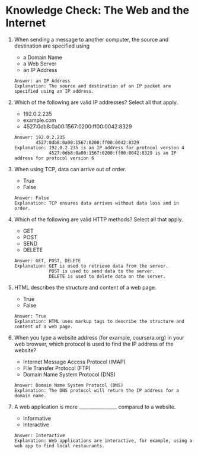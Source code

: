 # Knowledge Check: The Web and the Internet

1. When sending a message to another computer, the source and destination are specified using
   - a Domain Name
   - a Web Server
   - an IP Address

  
   ```
   Answer: an IP Address
   Explanation: The source and destination of an IP packet are specified using an IP address.
   ```

2. Which of the following are valid IP addresses? Select all that apply.
   - 192.0.2.235
   - example.com
   - 4527:0db8:0a00:1567:0200:ff00:0042:8329

  
   ```
   Answer: 192.0.2.235
           4527:0db8:0a00:1567:0200:ff00:0042:8329
   Explanation: 192.0.2.235 is an IP address for protocol version 4
                4527:0db8:0a00:1567:0200:ff00:0042:8329 is an IP address for protocol version 6
   ```

3. When using TCP, data can arrive out of order.
   - True
   - False

  
   ```
   Answer: False
   Explanation: TCP ensures data arrives without data loss and in order.
   ```

4. Which of the following are valid HTTP methods? Select all that apply.
   - GET
   - POST
   - SEND
   - DELETE

  
   ```
   Answer: GET, POST, DELETE
   Explanation: GET is used to retrieve data from the server.
                POST is used to send data to the server.
                DELETE is used to delete data on the server.
   ```

5. HTML describes the structure and content of a web page.
   - True
   - False

  
   ```
   Answer: True
   Explanation: HTML uses markup tags to describe the structure and content of a web page.
   ```

6. When you type a website address (for example, coursera.org) in your web browser, which protocol is used to find the IP address of the website?
   - Internet Message Access Protocol (IMAP)
   - File Transfer Protocol (FTP)
   - Domain Name System Protocol (DNS)

  
   ```
   Answer: Domain Name System Protocol (DNS)
   Explanation: The DNS protocol will return the IP address for a domain name.
   ```

7. A web application is more ________________ compared to a website.
   - Informative
   - Interactive

  
   ```
   Answer: Interactive
   Explanation: Web applications are interactive, for example, using a web app to find local restaurants.
   ```